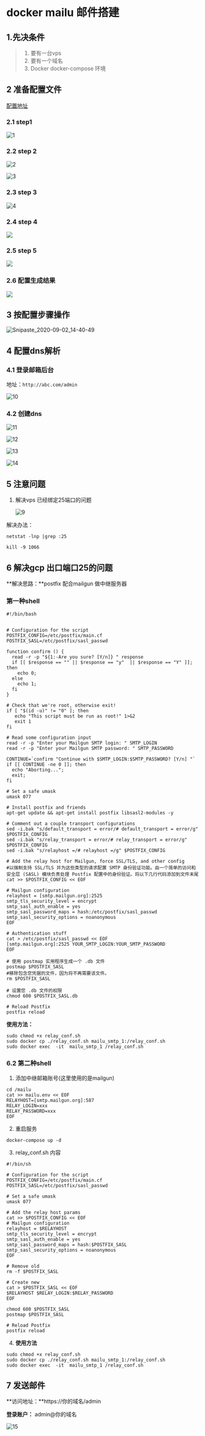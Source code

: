 # docker mailu 邮件搭建

## 1.先决条件

> 1. 要有一台vps
> 2. 要有一个域名
> 3. Docker docker-compose 环境

## 2 准备配置文件

[配置地址](https://mailu-setup.kanojo.de/)

### 2.1 step1

![1](/Users/mark/Downloads/mailu_picture/1.png)

### 2.2 step 2

![2](/Users/mark/Downloads/mailu_picture/2.png)

![3](/Users/mark/Downloads/mailu_picture/3.png)

### 2.3 step 3

![4](/Users/mark/Downloads/mailu_picture/4.png)

### 2.4 step 4

![](/Users/mark/Downloads/mailu_picture/5.png)

### 2.5 step 5

![](/Users/mark/Downloads/mailu_picture/6.png)

### 2.6 配置生成结果

![](/Users/mark/Downloads/mailu_picture/7.png)

## 3 按配置步骤操作

![Snipaste_2020-09-02_14-40-49](/Users/mark/Downloads/mailu_picture/Snipaste_2020-09-02_14-40-49.png)

## 4 配置dns解析

### 4.1 登录邮箱后台

地址：`http://abc.com/admin`

![10](/Users/mark/Downloads/mailu_picture/10.png)

### 4.2 创建dns

![11](/Users/mark/Downloads/mailu_picture/11.png)

![12](/Users/mark/Downloads/mailu_picture/12.png)

![13](/Users/mark/Downloads/mailu_picture/13.png)

![14](/Users/mark/Downloads/mailu_picture/14.png)

## 5 注意问题

1. 解决vps 已经绑定25端口的问题

   ![9](/Users/mark/Downloads/mailu_picture/9.png)

解决办法：

`netstat -lnp |grep :25`

`kill -9 1066`

## 6 解决gcp 出口端口25的问题

**解决思路：**postfix 配合mailgun 做中继服务器

### 第一种shell

``` shell
#!/bin/bash


# Configuration for the script
POSTFIX_CONFIG=/etc/postfix/main.cf
POSTFIX_SASL=/etc/postfix/sasl_passwd

function confirm () {
  read -r -p "${1:-Are you sure? [Y/n]} " response
  if [[ $response == "" || $response == "y"  || $response == "Y" ]]; then
    echo 0;
  else
    echo 1;
  fi
}

# Check that we're root, otherwise exit!
if [ "$(id -u)" != "0" ]; then
   echo "This script must be run as root!" 1>&2
   exit 1
fi

# Read some configuration input
read -r -p "Enter your Mailgun SMTP login: " SMTP_LOGIN
read -r -p "Enter your Mailgun SMTP password: " SMTP_PASSWORD

CONTINUE=`confirm "Continue with $SMTP_LOGIN:$SMTP_PASSWORD? [Y/n] "`
if [[ CONTINUE -ne 0 ]]; then
  echo "Aborting...";
  exit;
fi

# Set a safe umask
umask 077

# Install postfix and friends
apt-get update && apt-get install postfix libsasl2-modules -y

# Comment out a couple transport configurations
sed -i.bak "s/default_transport = error/# default_transport = error/g" $POSTFIX_CONFIG
sed -i.bak "s/relay_transport = error/# relay_transport = error/g" $POSTFIX_CONFIG
sed -i.bak "s/relayhost =/# relayhost =/g" $POSTFIX_CONFIG

# Add the relay host for Mailgun, force SSL/TLS, and other config
#以强制支持 SSL/TLS 并为这些类型的请求配置 SMTP 身份验证功能。由一个简单的访问和安全层 (SASL) 模块负责处理 Postfix 配置中的身份验证。将以下几行代码添加到文件末尾
cat >> $POSTFIX_CONFIG << EOF

# Mailgun configuration
relayhost = [smtp.mailgun.org]:2525
smtp_tls_security_level = encrypt
smtp_sasl_auth_enable = yes
smtp_sasl_password_maps = hash:/etc/postfix/sasl_passwd
smtp_sasl_security_options = noanonymous
EOF

# Authentication stuff
cat > /etc/postfix/sasl_passwd << EOF
[smtp.mailgun.org]:2525 YOUR_SMTP_LOGIN:YOUR_SMTP_PASSWORD
EOF

# 使用 postmap 实用程序生成一个 .db 文件 
postmap $POSTFIX_SASL
#移除包含您凭据的文件，因为将不再需要该文件。
rm $POSTFIX_SASL

# 设置您 .db 文件的权限
chmod 600 $POSTFIX_SASL.db

# Reload Postfix
postfix reload
```



**使用方法：**

``` shell
sudo chmod +x relay_conf.sh 
sudo docker cp ./relay_conf.sh mailu_smtp_1:/relay_conf.sh 
sudo docker exec  -it  mailu_smtp_1 /relay_conf.sh
```

### 6.2 第二种shell

1. 添加中继邮箱账号(这里使用的是mailgun)

``` shell
cd /mailu
cat >> mailu.env << EOF
RELAYHOST=[smtp.mailgun.org]:587
RELAY_LOGIN=xxx
RELAY_PASSWORD=xxx
EOF
```

2. 重启服务

`docker-compose up -d`

3. relay_conf.sh 内容

``` shell
#!/bin/sh

# Configuration for the script
POSTFIX_CONFIG=/etc/postfix/main.cf
POSTFIX_SASL=/etc/postfix/sasl_passwd

# Set a safe umask
umask 077

# Add the relay host params 
cat >> $POSTFIX_CONFIG << EOF
# Mailgun configuration
relayhost = $RELAYHOST
smtp_tls_security_level = encrypt
smtp_sasl_auth_enable = yes
smtp_sasl_password_maps = hash:$POSTFIX_SASL
smtp_sasl_security_options = noanonymous
EOF

# Remove old
rm -f $POSTFIX_SASL

# Create new
cat > $POSTFIX_SASL << EOF
$RELAYHOST $RELAY_LOGIN:$RELAY_PASSWORD
EOF

chmod 600 $POSTFIX_SASL
postmap $POSTFIX_SASL

# Reload Postfix
postfix reload
```

4. **使用方法**

``` shell
sudo chmod +x relay_conf.sh 
sudo docker cp ./relay_conf.sh mailu_smtp_1:/relay_conf.sh 
sudo docker exec  -it  mailu_smtp_1 /relay_conf.sh
```

## 7 发送邮件

**访问地址：**https://你的域名/admin

 **登录账户：** admin@你的域名

![15](/Users/mark/Downloads/mailu_picture/15.png)